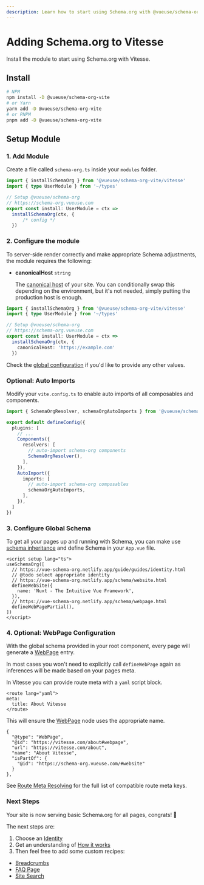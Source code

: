 ```yaml
---
description: Learn how to start using Schema.org with @vueuse/schema-org in Vitesse.
---
```


# Adding Schema.org to Vitesse

Install the module to start using Schema.org with Vitesse.

## Install

```bash
# NPM
npm install -D @vueuse/schema-org-vite
# or Yarn
yarn add -D @vueuse/schema-org-vite
# or PNPM
pnpm add -D @vueuse/schema-org-vite
```

## Setup Module

### 1. Add Module

Create a file called `schema-org.ts` inside your `modules` folder.

```ts src/modules/schema-org.ts
import { installSchemaOrg } from '@vueuse/schema-org-vite/vitesse'
import { type UserModule } from '~/types'

// Setup @vueuse/schema-org
// https://schema-org.vueuse.com
export const install: UserModule = ctx =>
  installSchemaOrg(ctx, {
      /* config */
  })
```

### 2. Configure the module

To server-side render correctly and make appropriate Schema adjustments, the module requires the following:

- **canonicalHost** `string`

  The [canonical host](https://developers.google.com/search/docs/advanced/crawling/consolidate-duplicate-urls) of your site. You can conditionally swap this depending on the environment, but it's not needed, simply
  putting the production host is enough.


```ts {8}
import { installSchemaOrg } from '@vueuse/schema-org-vite/vitesse'
import { type UserModule } from '~/types'

// Setup @vueuse/schema-org
// https://schema-org.vueuse.com
export const install: UserModule = ctx =>
  installSchemaOrg(ctx, {
    canonicalHost: 'https://example.com'
  })
```

Check the [global configuration](/guide/global-config.html) if you'd like to provide any other values.


### Optional: Auto Imports

Modify your `vite.config.ts` to enable auto imports of all composables and components.

```ts vite.config.ts
import { SchemaOrgResolver, schemaOrgAutoImports } from '@vueuse/schema-org-vite'

export default defineConfig({
  plugins: [
    // ...
    Components({
      resolvers: [
        // auto-import schema-org components  
        SchemaOrgResolver(),
      ],
    }),
    AutoImport({
      imports: [
        // auto-import schema-org composables  
        schemaOrgAutoImports,
      ],
    }),
  ]
})
```

### 3. Configure Global Schema

To get all your pages up and running with Schema, you can make use [schema inheritance](/guide/how-it-works.html#schema-inheritance) and define
Schema in your `App.vue` file.

```vue
<script setup lang="ts">
useSchemaOrg([
  // https://vue-schema-org.netlify.app/guide/guides/identity.html
  // @todo select appropriate identity
  // https://vue-schema-org.netlify.app/schema/website.html
  defineWebSite({
    name: 'Nuxt - The Intuitive Vue Framework',
  }),
  // https://vue-schema-org.netlify.app/schema/webpage.html
  defineWebPagePartial(),
])
</script>
```

### 4. Optional: WebPage Configuration

With the global schema provided in your root component, every page will generate a [WebPage](/schema/webpage) entry.

In most cases you won't need to explicitly call `defineWebPage` again as
inferences will be made based on your pages meta.

In Vitesse you can provide route meta with a `yaml` script block.

```vue
<route lang="yaml">
meta:
  title: About Vitesse
</route>
```

This will ensure the [WebPage](/schema/webpage) node uses the appropriate name.

```json{5}
{
  "@type": "WebPage",
  "@id": "https://vitesse.com/about#webpage",
  "url": "https://vitesse.com/about",
  "name": "About Vitesse",
  "isPartOf": {
    "@id": "https://schema-org.vueuse.com/#website"
  }
},
```

See [Route Meta Resolving](/guide/how-it-works.html#route-meta-resolving) for the full list of compatible route meta keys.

### Next Steps

Your site is now serving basic Schema.org for all pages, congrats! 🎉

The next steps are:
1. Choose an [Identity](/guide/guides/identity)
2. Get an understanding of [How it works](/guide/how-it-works)
3. Then feel free to add some custom recipes:

- [Breadcrumbs](/guide/recipes/breadcrumbs)
- [FAQ Page](/guide/recipes/faq)
- [Site Search](/guide/recipes/faq)
